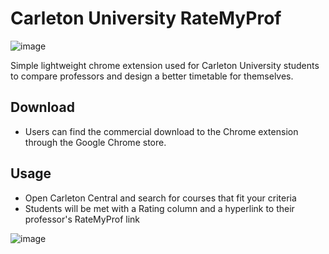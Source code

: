 # Carleton University RateMyProf
![image](https://github.com/AidanStran/CarletonU-RMP/assets/121579270/0a429ebb-93ef-4ef6-93cd-e15586f849ac)

Simple lightweight chrome extension used for Carleton University students to compare professors and design a better timetable for themselves.

## Download
- Users can find the commercial download to the Chrome extension through the Google Chrome store.



## Usage
- Open Carleton Central and search for courses that fit your criteria
- Students will be met with a Rating column and a hyperlink to their professor's RateMyProf link

![image](https://github.com/AidanStran/CarletonU-RMP/assets/121579270/9df99267-42c4-4e95-b9a0-78d03697d9a8)

